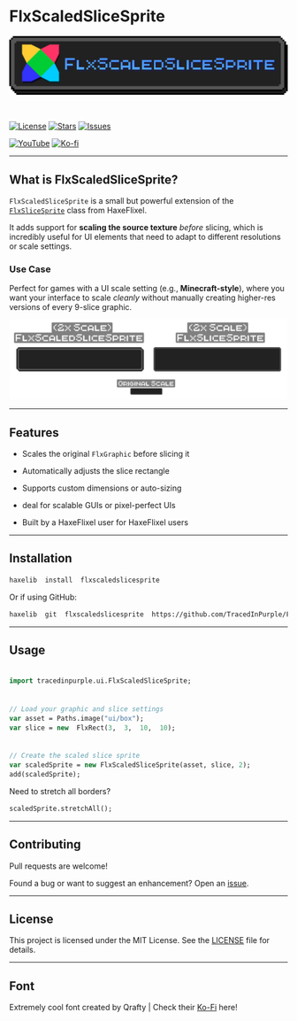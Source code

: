# FlxScaledSliceSprite

<p align="center">
    <img src="https://raw.githubusercontent.com/TracedInPurple/flxscaledslicesprite/main/art/banner.png" alt="FlxScaledSliceSprite Banner" />
</p>

<br>

[![License](https://img.shields.io/github/license/TracedInPurple/FlxScaledSliceSprite?style=for-the-badge)](LICENSE) [![Stars](https://img.shields.io/github/stars/TracedInPurple/FlxScaledSliceSprite?style=for-the-badge)](https://github.com/TracedInPurple/FlxScaledSliceSprite/stargazers) [![Issues](https://img.shields.io/github/issues/TracedInPurple/FlxScaledSliceSprite?style=for-the-badge)](https://github.com/TracedInPurple/FlxScaledSliceSprite/issues)

[![YouTube](https://img.shields.io/badge/YouTube-TracedInPurple-FF0000?logo=youtube&style=for-the-badge)](https://www.youtube.com/@TracedInPurple) [![Ko-fi](https://img.shields.io/badge/Buy%20Me%20a%20Coffee-Ko--fi-FF5E5B?logo=ko-fi&logoColor=white&style=for-the-badge)](https://ko-fi.com/tracedinpurple)

---

## What is FlxScaledSliceSprite?

`FlxScaledSliceSprite` is a small but powerful extension of the [`FlxSliceSprite`](https://api.haxeflixel.com/flixel/addons/display/FlxSliceSprite.html) class from HaxeFlixel.

It adds support for **scaling the source texture**  *before* slicing, which is incredibly useful for UI elements that need to adapt to different resolutions or scale settings.

### Use Case

Perfect for games with a UI scale setting (e.g., **Minecraft-style**), where you want your interface to scale *cleanly* without manually creating higher-res versions of every 9-slice graphic.

<p align="center">
    <img src="https://raw.githubusercontent.com/TracedInPurple/flxscaledslicesprite/main/art/example.png" alt="FlxScaledSliceSprite Example" />
</p>

---

## Features

- Scales the original `FlxGraphic` before slicing it

- Automatically adjusts the slice rectangle

- Supports custom dimensions or auto-sizing

- deal for scalable GUIs or pixel-perfect UIs

- Built by a HaxeFlixel user for HaxeFlixel users

---

## Installation

```bash
haxelib  install  flxscaledslicesprite
```

Or if using GitHub:

```bash
haxelib  git  flxscaledslicesprite  https://github.com/TracedInPurple/FlxScaledSliceSprite.git
```

---

## Usage

```haxe

import tracedinpurple.ui.FlxScaledSliceSprite;
  

// Load your graphic and slice settings
var asset = Paths.image("ui/box");
var slice = new  FlxRect(3,  3,  10,  10);
  

// Create the scaled slice sprite
var scaledSprite = new FlxScaledSliceSprite(asset, slice, 2);
add(scaledSprite);
```

Need to stretch all borders?  

```haxe
scaledSprite.stretchAll();
```

---

## Contributing

Pull requests are welcome!

Found a bug or want to suggest an enhancement? Open an [issue](https://github.com/TracedInPurple/FlxScaledSliceSprite/issues).

---

## License

This project is licensed under the MIT License. See the [LICENSE](LICENSE) file for details.

---

## Font

Extremely cool font created by Qrafty | Check their [Ko-Fi](https://ko-fi.com/post/qraftium-FONT-N4N81DJKV5) here!
